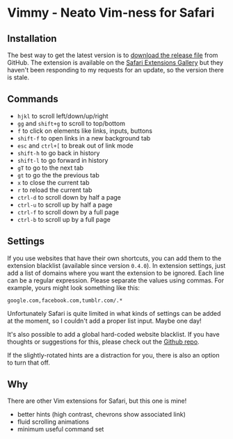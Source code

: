 # Vimmy - Neato Vim-ness for Safari

## Installation

The best way to get the latest version is to [download the release file](https://github.com/gggritso/Vimmy.safariextension/releases/download/0.7.0/Vimmy.safariextz) from GitHub. The extension is available on the [Safari Extensions Gallery](https://safari-extensions.apple.com/details/?id=com.gggritso.vimmy-36948PQEY6) but they haven't been responding to my requests for an update, so the version there is stale.

## Commands
- `hjkl` to scroll left/down/up/right
- `gg` and `shift+g` to scroll to top/bottom
- `f` to click on elements like links, inputs, buttons
- `shift-f` to open links in a new background tab
- `esc` and `ctrl+[` to break out of link mode
- `shift-h` to go back in history
- `shift-l` to go forward in history
- `gT` to go to the next tab
- `gt` to go the the previous tab
- `x` to close the current tab
- `r` to reload the current tab
- `ctrl-d` to scroll down by half a page
- `ctrl-u` to scroll up by half a page
- `ctrl-f` to scroll down by a full page
- `ctrl-b` to scroll up by a full page


## Settings

If you use websites that have their own shortcuts, you can add them to the extension blacklist (available since version `0.4.0`). In extension settings, just add a list of domains where you want the extension to be ignored. Each line can be a regular expression. Please separate the values using commas. For example, yours might look something like this:

```
google.com,facebook.com,tumblr.com/.*
```

Unfortunately Safari is quite limited in what kinds of settings can be added at the moment, so I couldn't add a proper list input. Maybe one day!

It's also possible to add a global hard-coded website blacklist. If you have thoughts or suggestions for this, please check out the [Github repo](https://github.com/gggritso/Vimmy.safariextension/issues).

If the slightly-rotated hints are a distraction for you, there is also an option to turn that off.

## Why

There are other Vim extensions for Safari, but this one is mine!

- better hints (high contrast, chevrons show associated link)
- fluid scrolling animations
- minimum useful command set
